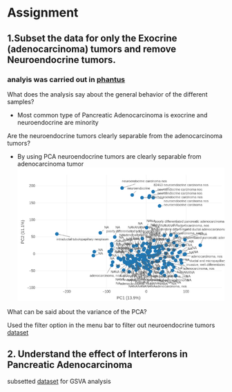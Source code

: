 # Assignment

## 1.Subset the data for only the Exocrine (adenocarcinoma) tumors and remove Neuroendocrine tumors.
### analyis was carried out in [phantus](https://genome.ifmo.ru/phantasus)
What does the analysis say about the general behavior of the different samples?
* Most common type of Pancreatic Adenocarcinoma is exocrine and neuroendocrine are minority


Are the neuroendocrine tumors clearly separable from the adenocarcinoma tumors?
* By using PCA neuroendocrine tumors are clearly separable from adenocarcinoma tumor
![alt text](./newplot(2).png)

What can be said about the variance of the PCA?


Used the filter option in the menu bar to filter out neuroendocrine tumors
[dataset](./subset(1).gct)

## 2.  Understand the effect of Interferons in Pancreatic Adenocarcinoma

subsetted [dataset](./gsva.gct) for GSVA analysis
